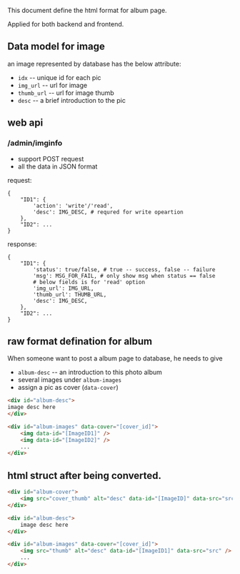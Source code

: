 This document define the html format for album page.

Applied for both backend and frontend.

## Data model for image
an image represented by database has the below attribute:

* `idx` -- unique id for each pic
* `img_url` -- url for image
* `thumb_url` -- url for image thumb
* `desc` -- a brief introduction to the pic

## web api
### /admin/imginfo
* support POST request
* all the data in JSON format

request:

```
{
	"ID1": {
		'action': 'write'/'read',
		'desc': IMG_DESC, # requred for write opeartion
	},
	"ID2": ...
}
```

response:

```
{
	"ID1": {
		'status': true/false, # true -- success, false -- failure
		'msg': MSG_FOR_FAIL, # only show msg when status == false
		# below fields is for 'read' option
		'img_url': IMG_URL,
		'thumb_url': THUMB_URL,
		'desc': IMG_DESC,
	},
	"ID2": ...
}
```

## raw format defination for album
When someone want to post a album page to database, he needs to give

* `album-desc` -- an introduction to this photo album
* several images under `album-images`
* assign a pic as cover (`data-cover`)

```html
<div id="album-desc">
image desc here
</div>

<div id="album-images" data-cover="[cover_id]">
	<img data-id="[ImageID1]" />
	<img data-id="[ImageID2]" />
	...
</div>
```

## html struct after being converted.
```html
<div id="album-cover">
	<img src="cover_thumb" alt="desc" data-id="[ImageID]" data-src="srcurl" />
</div>

<div id="album-desc">
	image desc here
</div>

<div id="album-images" data-cover="[cover_id]">
	<img src="thumb" alt="desc" data-id="[ImageID1]" data-src="src" />
	...
</div>
```
